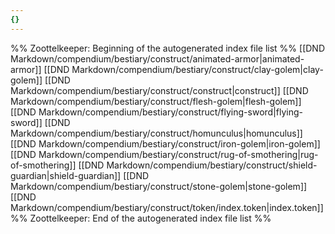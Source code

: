 ```yaml
---
{}
---
```

%% Zoottelkeeper: Beginning of the autogenerated index file list  %%
 [[DND Markdown/compendium/bestiary/construct/animated-armor|animated-armor]]
 [[DND Markdown/compendium/bestiary/construct/clay-golem|clay-golem]]
 [[DND Markdown/compendium/bestiary/construct/construct|construct]]
 [[DND Markdown/compendium/bestiary/construct/flesh-golem|flesh-golem]]
 [[DND Markdown/compendium/bestiary/construct/flying-sword|flying-sword]]
 [[DND Markdown/compendium/bestiary/construct/homunculus|homunculus]]
 [[DND Markdown/compendium/bestiary/construct/iron-golem|iron-golem]]
 [[DND Markdown/compendium/bestiary/construct/rug-of-smothering|rug-of-smothering]]
 [[DND Markdown/compendium/bestiary/construct/shield-guardian|shield-guardian]]
 [[DND Markdown/compendium/bestiary/construct/stone-golem|stone-golem]]
 [[DND Markdown/compendium/bestiary/construct/token/index.token|index.token]]
%% Zoottelkeeper: End of the autogenerated index file list  %%
